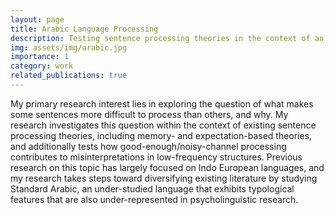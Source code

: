 ```yaml
---
layout: page
title: Arabic Language Processing
description: Testing sentence processing theories in the context of an underrepresented language
img: assets/img/arabic.jpg
importance: 1
category: work
related_publications: true
---
```

My primary research interest lies in exploring the question of what makes some sentences more difficult to process than others, and why. My research investigates this question within the context of existing sentence processing theories, including memory- and expectation-based theories, and additionally tests how good-enough/noisy-channel processing contributes to misinterpretations in low-frequency structures. Previous research on this topic has largely focused on Indo European languages, and my research takes steps toward diversifying existing literature by studying Standard Arabic, an under-studied language that exhibits typological features that are also under-represented in psycholinguistic research.